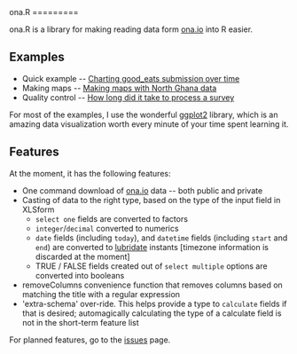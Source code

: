 <link href="http://kevinburke.bitbucket.org/markdowncss/markdown.css" rel="stylesheet"></link>
ona.R
=========

ona.R is a library for making reading data form [ona.io](http://ona.io) into R easier.

Examples
--------

 * Quick example -- [Charting good_eats submission over time](http://onaio.github.com/ona.R/examples/Good_Eats_Example.html)
 * Making maps -- [Making maps with North Ghana data](http://onaio.github.com/ona.R/examples/Water_Points_Example.html)
 * Quality control -- [How long did it take to process a survey](http://onaio.github.com/ona.R/examples/How_Long_Example.html)

For most of the examples, I use the wonderful [ggplot2](http://ggplot2.org) library, which is an amazing data visualization worth every minute of your time spent learning it.
 
Features
--------

At the moment, it has the following features:

 * One command download of [ona.io](https://ona.io) data -- both public and private
 * Casting of data to the right type, based on the type of the input field in XLSform
   * `select one` fields are converted to factors
   * `integer`/`decimal` converted to numerics
   * `date` fields (including `today`), and `datetime` fields (including `start` and `end`) are converted to [lubridate](http://cran.r-project.org/package=lubridate) instants [timezone information is discarded at the moment]
   * TRUE / FALSE fields created out of `select multiple` options are converted into booleans
 * removeColumns convenience function that removes columns based on matching the title with a regular expression
 * 'extra-schema' over-ride. This helps provide a type to `calculate` fields if that is desired; automagically calculating the type of a calculate field is not in the short-term feature list

For planned features, go to the [issues](https://github.com/onaio/ona.R/issues) page.


